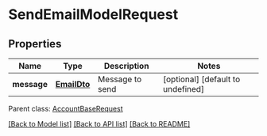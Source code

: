 
# SendEmailModelRequest

## Properties
Name | Type | Description | Notes
------------ | ------------- | ------------- | -------------
**message** | [**EmailDto**](EmailDto.md) | Message to send              | [optional] [default to undefined]

 Parent class: [AccountBaseRequest](AccountBaseRequest.md)

[[Back to Model list]](README.md#documentation-for-models) [[Back to API list]](README.md#documentation-for-api-endpoints) [[Back to README]](README.md)
